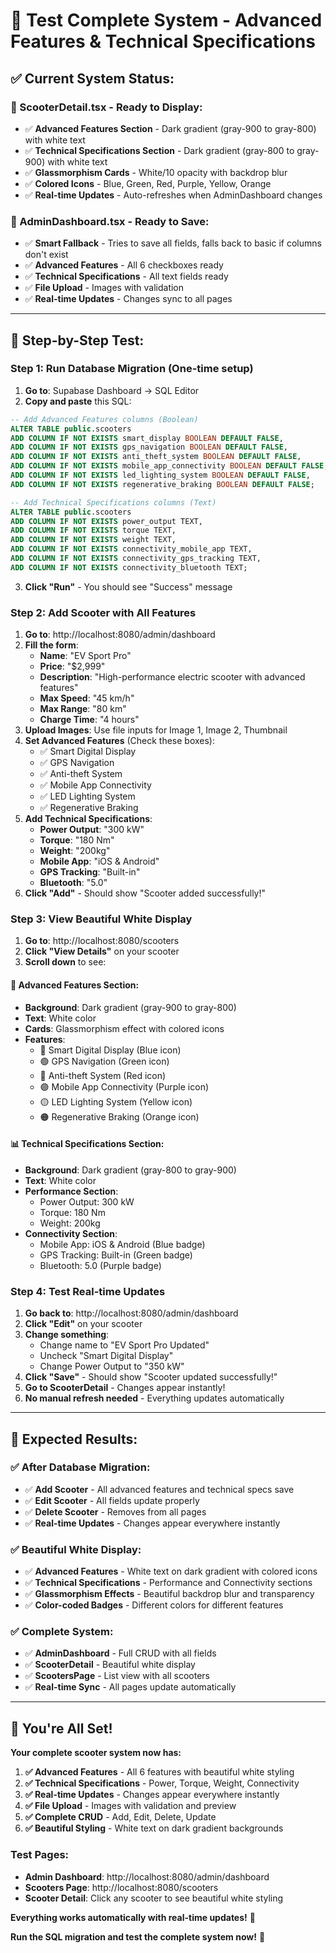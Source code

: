 # 🧪 Test Complete System - Advanced Features & Technical Specifications

## ✅ **Current System Status:**

### **🎨 ScooterDetail.tsx - Ready to Display:**
- ✅ **Advanced Features Section** - Dark gradient (gray-900 to gray-800) with white text
- ✅ **Technical Specifications Section** - Dark gradient (gray-800 to gray-900) with white text
- ✅ **Glassmorphism Cards** - White/10 opacity with backdrop blur
- ✅ **Colored Icons** - Blue, Green, Red, Purple, Yellow, Orange
- ✅ **Real-time Updates** - Auto-refreshes when AdminDashboard changes

### **🔧 AdminDashboard.tsx - Ready to Save:**
- ✅ **Smart Fallback** - Tries to save all fields, falls back to basic if columns don't exist
- ✅ **Advanced Features** - All 6 checkboxes ready
- ✅ **Technical Specifications** - All text fields ready
- ✅ **File Upload** - Images with validation
- ✅ **Real-time Updates** - Changes sync to all pages

---

## 🚀 **Step-by-Step Test:**

### **Step 1: Run Database Migration (One-time setup)**
1. **Go to**: Supabase Dashboard → SQL Editor
2. **Copy and paste** this SQL:

```sql
-- Add Advanced Features columns (Boolean)
ALTER TABLE public.scooters 
ADD COLUMN IF NOT EXISTS smart_display BOOLEAN DEFAULT FALSE,
ADD COLUMN IF NOT EXISTS gps_navigation BOOLEAN DEFAULT FALSE,
ADD COLUMN IF NOT EXISTS anti_theft_system BOOLEAN DEFAULT FALSE,
ADD COLUMN IF NOT EXISTS mobile_app_connectivity BOOLEAN DEFAULT FALSE,
ADD COLUMN IF NOT EXISTS led_lighting_system BOOLEAN DEFAULT FALSE,
ADD COLUMN IF NOT EXISTS regenerative_braking BOOLEAN DEFAULT FALSE;

-- Add Technical Specifications columns (Text)
ALTER TABLE public.scooters 
ADD COLUMN IF NOT EXISTS power_output TEXT,
ADD COLUMN IF NOT EXISTS torque TEXT,
ADD COLUMN IF NOT EXISTS weight TEXT,
ADD COLUMN IF NOT EXISTS connectivity_mobile_app TEXT,
ADD COLUMN IF NOT EXISTS connectivity_gps_tracking TEXT,
ADD COLUMN IF NOT EXISTS connectivity_bluetooth TEXT;
```

3. **Click "Run"** - You should see "Success" message

### **Step 2: Add Scooter with All Features**
1. **Go to**: http://localhost:8080/admin/dashboard
2. **Fill the form**:
   - **Name**: "EV Sport Pro"
   - **Price**: "$2,999"
   - **Description**: "High-performance electric scooter with advanced features"
   - **Max Speed**: "45 km/h"
   - **Max Range**: "80 km"
   - **Charge Time**: "4 hours"
3. **Upload Images**: Use file inputs for Image 1, Image 2, Thumbnail
4. **Set Advanced Features** (Check these boxes):
   - ✅ Smart Digital Display
   - ✅ GPS Navigation
   - ✅ Anti-theft System
   - ✅ Mobile App Connectivity
   - ✅ LED Lighting System
   - ✅ Regenerative Braking
5. **Add Technical Specifications**:
   - **Power Output**: "300 kW"
   - **Torque**: "180 Nm"
   - **Weight**: "200kg"
   - **Mobile App**: "iOS & Android"
   - **GPS Tracking**: "Built-in"
   - **Bluetooth**: "5.0"
6. **Click "Add"** - Should show "Scooter added successfully!"

### **Step 3: View Beautiful White Display**
1. **Go to**: http://localhost:8080/scooters
2. **Click "View Details"** on your scooter
3. **Scroll down** to see:

#### **🎨 Advanced Features Section:**
- **Background**: Dark gradient (gray-900 to gray-800)
- **Text**: White color
- **Cards**: Glassmorphism effect with colored icons
- **Features**: 
  - 🔵 Smart Digital Display (Blue icon)
  - 🟢 GPS Navigation (Green icon)
  - 🔴 Anti-theft System (Red icon)
  - 🟣 Mobile App Connectivity (Purple icon)
  - 🟡 LED Lighting System (Yellow icon)
  - 🟠 Regenerative Braking (Orange icon)

#### **📊 Technical Specifications Section:**
- **Background**: Dark gradient (gray-800 to gray-900)
- **Text**: White color
- **Performance Section**:
  - Power Output: 300 kW
  - Torque: 180 Nm
  - Weight: 200kg
- **Connectivity Section**:
  - Mobile App: iOS & Android (Blue badge)
  - GPS Tracking: Built-in (Green badge)
  - Bluetooth: 5.0 (Purple badge)

### **Step 4: Test Real-time Updates**
1. **Go back to**: http://localhost:8080/admin/dashboard
2. **Click "Edit"** on your scooter
3. **Change something**:
   - Change name to "EV Sport Pro Updated"
   - Uncheck "Smart Digital Display"
   - Change Power Output to "350 kW"
4. **Click "Save"** - Should show "Scooter updated successfully!"
5. **Go to ScooterDetail** - Changes appear instantly!
6. **No manual refresh needed** - Everything updates automatically

---

## 🎯 **Expected Results:**

### **✅ After Database Migration:**
- ✅ **Add Scooter** - All advanced features and technical specs save
- ✅ **Edit Scooter** - All fields update properly
- ✅ **Delete Scooter** - Removes from all pages
- ✅ **Real-time Updates** - Changes appear everywhere instantly

### **✅ Beautiful White Display:**
- ✅ **Advanced Features** - White text on dark gradient with colored icons
- ✅ **Technical Specifications** - Performance and Connectivity sections
- ✅ **Glassmorphism Effects** - Beautiful backdrop blur and transparency
- ✅ **Color-coded Badges** - Different colors for different features

### **✅ Complete System:**
- ✅ **AdminDashboard** - Full CRUD with all fields
- ✅ **ScooterDetail** - Beautiful white display
- ✅ **ScootersPage** - List view with all scooters
- ✅ **Real-time Sync** - All pages update automatically

---

## 🎉 **You're All Set!**

**Your complete scooter system now has:**

1. **✅ Advanced Features** - All 6 features with beautiful white styling
2. **✅ Technical Specifications** - Power, Torque, Weight, Connectivity
3. **✅ Real-time Updates** - Changes appear everywhere instantly
4. **✅ File Upload** - Images with validation and preview
5. **✅ Complete CRUD** - Add, Edit, Delete, Update
6. **✅ Beautiful Styling** - White text on dark gradient backgrounds

### **Test Pages:**
- **Admin Dashboard**: http://localhost:8080/admin/dashboard
- **Scooters Page**: http://localhost:8080/scooters
- **Scooter Detail**: Click any scooter to see beautiful white styling

**Everything works automatically with real-time updates!** 🚀

**Run the SQL migration and test the complete system now!** 🎉
